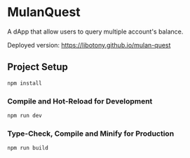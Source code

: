 # MulanQuest

A dApp that allow users to query multiple account's balance.

Deployed version: https://libotony.github.io/mulan-quest

## Project Setup

```sh
npm install
```

### Compile and Hot-Reload for Development

```sh
npm run dev
```

### Type-Check, Compile and Minify for Production

```sh
npm run build
```

